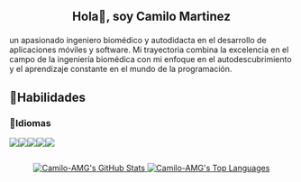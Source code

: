 ## <p align="center">Hola🙌, soy Camilo Martinez</p>
un apasionado ingeniero biomédico y autodidacta en el desarrollo de aplicaciones móviles y software. Mi trayectoria combina la excelencia en el campo de la ingeniería biomédica con mi enfoque en el autodescubrimiento y el aprendizaje constante en el mundo de la programación.

## 🚀Habilidades
### 🦾Idiomas
<div style="display: inline-flex;">
    <img src="https://img.shields.io/badge/Microsoft_Excel-217346?style=for-the-badge&logo=microsoft-excel&logoColor=white" />
    <img src="https://img.shields.io/badge/C%23-239120?style=for-the-badge&logo=c-sharp&logoColor=white" />
    <img src="https://img.shields.io/badge/C%2B%2B-00599C?style=for-the-badge&logo=c%2B%2B&logoColor=white" /> 
    <img src="https://img.shields.io/badge/Flutter-02569B?style=for-the-badge&logo=flutter&logoColor=white" />
    <img src="https://img.shields.io/badge/Dart-0175C2?style=for-the-badge&logo=dart&logoColor=white" />
</div>


##
<div align="center">
  <a href="https://github.com/anuraghazra/github-readme-stats">
    <img src="https://github-readme-stats.vercel.app/api?username=Camilo-AMG&theme=dracula" alt="Camilo-AMG's GitHub Stats" />
    <img src="https://github-readme-stats.vercel.app/api/top-langs/?username=Camilo-AMG&hide=html&layout=compact&theme=dracula" alt="Camilo-AMG's Top Languages" />
  </a>
</div>
